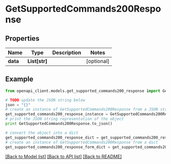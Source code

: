 # GetSupportedCommands200Response


## Properties
Name | Type | Description | Notes
------------ | ------------- | ------------- | -------------
**data** | **List[str]** |  | [optional] 

## Example

```python
from openapi_client.models.get_supported_commands200_response import GetSupportedCommands200Response

# TODO update the JSON string below
json = "{}"
# create an instance of GetSupportedCommands200Response from a JSON string
get_supported_commands200_response_instance = GetSupportedCommands200Response.from_json(json)
# print the JSON string representation of the object
print GetSupportedCommands200Response.to_json()

# convert the object into a dict
get_supported_commands200_response_dict = get_supported_commands200_response_instance.to_dict()
# create an instance of GetSupportedCommands200Response from a dict
get_supported_commands200_response_form_dict = get_supported_commands200_response.from_dict(get_supported_commands200_response_dict)
```
[[Back to Model list]](../README.md#documentation-for-models) [[Back to API list]](../README.md#documentation-for-api-endpoints) [[Back to README]](../README.md)



